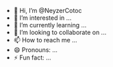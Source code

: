 - 👋 Hi, I’m @NeyzerCotoc
- 👀 I’m interested in ...
- 🌱 I’m currently learning ...
- 💞️ I’m looking to collaborate on ...
- 📫 How to reach me ...
- 😄 Pronouns: ...
- ⚡ Fun fact: ...

<!---
NeyzerCotoc/NeyzerCotoc is a ✨ special ✨ repository because its `README.md` (this file) appears on your GitHub profile.
You can click the Preview link to take a look at your changes.
--->
